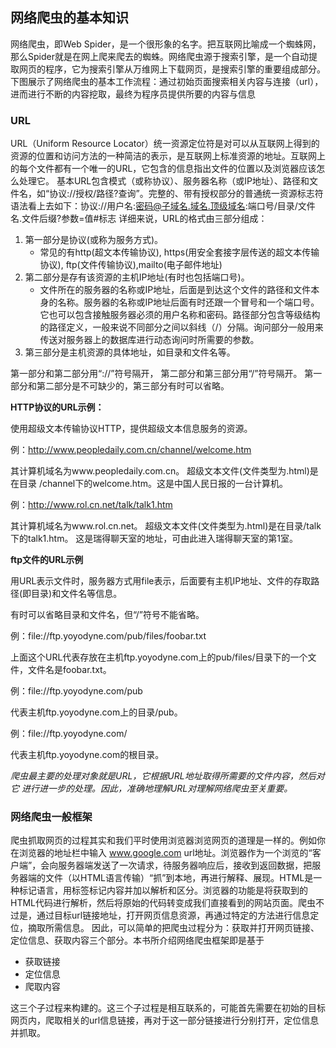 ## 网络爬虫的基本知识
网络爬虫，即Web Spider，是一个很形象的名字。把互联网比喻成一个蜘蛛网，那么Spider就是在网上爬来爬去的蜘蛛。网络爬虫源于搜索引擎，是一个自动提取网页的程序，它为搜索引擎从万维网上下载网页，是搜索引擎的重要组成部分。下图展示了网络爬虫的基本工作流程：通过初始页面搜索相关内容与连接（url），进而进行不断的内容挖取，最终为程序员提供所要的内容与信息


### URL

URL（Uniform Resource Locator）统一资源定位符是对可以从互联网上得到的资源的位置和访问方法的一种简洁的表示，是互联网上标准资源的地址。互联网上的每个文件都有一个唯一的URL，它包含的信息指出文件的位置以及浏览器应该怎么处理它。
基本URL包含模式（或称协议）、服务器名称（或IP地址）、路径和文件名，如“协议://授权/路径?查询”。完整的、带有授权部分的普通统一资源标志符语法看上去如下：协议://用户名:密码@子域名.域名.顶级域名:端口号/目录/文件名.文件后缀?参数=值#标志
详细来说，URL的格式由三部分组成： 

1. 第一部分是协议(或称为服务方式)。
    * 常见的有http(超文本传输协议), https(用安全套接字层传送的超文本传输协议), ftp(文件传输协议),mailto(电子邮件地址)
2. 第二部分是存有该资源的主机IP地址(有时也包括端口号)。
    * 文件所在的服务器的名称或IP地址，后面是到达这个文件的路径和文件本身的名称。服务器的名称或IP地址后面有时还跟一个冒号和一个端口号。它也可以包含接触服务器必须的用户名称和密码。路径部分包含等级结构的路径定义，一般来说不同部分之间以斜线（/）分隔。询问部分一般用来传送对服务器上的数据库进行动态询问时所需要的参数。
3. 第三部分是主机资源的具体地址，如目录和文件名等。

第一部分和第二部分用“://”符号隔开，
第二部分和第三部分用“/”符号隔开。
第一部分和第二部分是不可缺少的，第三部分有时可以省略。 


**HTTP协议的URL示例：**

使用超级文本传输协议HTTP，提供超级文本信息服务的资源。 

例：http://www.peopledaily.com.cn/channel/welcome.htm 

其计算机域名为www.peopledaily.com.cn。 超级文本文件(文件类型为.html)是在目录 /channel下的welcome.htm。这是中国人民日报的一台计算机。 

例：http://www.rol.cn.net/talk/talk1.htm 

其计算机域名为www.rol.cn.net。 超级文本文件(文件类型为.html)是在目录/talk下的talk1.htm。 这是瑞得聊天室的地址，可由此进入瑞得聊天室的第1室。

**ftp文件的URL示例**

用URL表示文件时，服务器方式用file表示，后面要有主机IP地址、文件的存取路 径(即目录)和文件名等信息。

有时可以省略目录和文件名，但“/”符号不能省略。 

例：file://ftp.yoyodyne.com/pub/files/foobar.txt 

上面这个URL代表存放在主机ftp.yoyodyne.com上的pub/files/目录下的一个文件，文件名是foobar.txt。

例：file://ftp.yoyodyne.com/pub 

代表主机ftp.yoyodyne.com上的目录/pub。 

例：file://ftp.yoyodyne.com/ 

代表主机ftp.yoyodyne.com的根目录。 

*爬虫最主要的处理对象就是URL，它根据URL地址取得所需要的文件内容，然后对它 进行进一步的处理。因此，准确地理解URL对理解网络爬虫至关重要。*

### 网络爬虫一般框架
爬虫抓取网页的过程其实和我们平时使用浏览器浏览网页的道理是一样的。例如你在浏览器的地址栏中输入 www.google.com url地址。浏览器作为一个浏览的“客户端”，会向服务器端发送了一次请求，待服务器响应后，接收到返回数据，把服务器端的文件（以HTML语言传输）“抓”到本地，再进行解释、展现。HTML是一种标记语言，用标签标记内容并加以解析和区分。浏览器的功能是将获取到的HTML代码进行解析，然后将原始的代码转变成我们直接看到的网站页面。爬虫不过是，通过目标url链接地址，打开网页信息资源，再通过特定的方法进行信息定位，摘取所需信息。
因此，可以简单的把爬虫过程分为：获取并打开网页链接、定位信息、获取内容三个部分。本书所介绍网络爬虫框架即是基于

* 获取链接
* 定位信息
* 爬取内容

这三个子过程来构建的。这三个子过程是相互联系的，可能首先需要在初始的目标网页内，爬取相关的url信息链接，再对于这一部分链接进行分别打开，定位信息并抓取。


